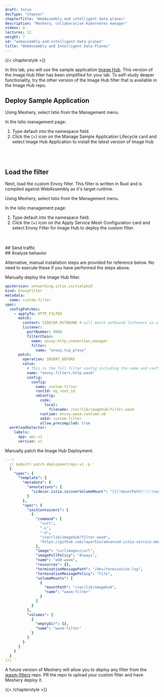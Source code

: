 ```yaml
---
draft: false
docType: "Chapter"
chapterTitle: "WebAssembly and intelligent data planes"
description: "Meshery, collaborative Kubernetes manager"
videos: 4
lectures: 12
weight: 7
id: "webassembly-and-intelligent-data-planes"
title: "WebAssembly and Intelligent Data Planes"
---
```


{{< chapterstyle >}}

In this lab, you will use the sample application [Image Hub](https://github.com/layer5io/image-hub). This version of the Image Hub filter has been simplified for your lab. To self-study deeper functionality, try the other version of the Image Hub filter that is available in the Image Hub repo.

## Deploy Sample Application

Using Meshery, select Istio from the Management menu.

In the Istio management page:

1. Type default into the namespace field.
2. Click the (+) icon on the Manage Sample Application Lifecycle card and select Image Hub Application to install the latest version of Image Hub

<br />
<br />

## Load the filter

Next, load the custom Envoy filter. This filter is written in Rust and is compiled against WebAssembly as it's target runtime.

Using Meshery, select Istio from the Management menu.

In the Istio management page:

1. Type default into the namespace field.
2. Click the (+) icon on the Apply Service Mesh Configuration card and select Envoy Filter for Image Hub to deploy the custom filter.

<br />
<br />
## Send traffic
<br />
## Analyze behavior

Alternative, manual installation steps are provided for reference below. No need to execute these if you have performed the steps above.

Manually deploy the Image Hub filter.

```yaml
apiVersion: networking.istio.io/v1alpha3
kind: EnvoyFilter
metadata:
  name: custom-filter
spec:
  configPatches:
    - applyTo: HTTP_FILTER
      match:
        context: SIDECAR_OUTBOUND # will match outbound listeners in all sidecars
        listener:
          portNumber: 9080
          filterChain:
            name: envoy.http_connection_manager
            filter:
              name: "envoy.tcp_proxy"
      patch:
        operation: INSERT_BEFORE
        value:
          # This is the full filter config including the name and config or typed_config section.
          name: "envoy.filters.http.wasm"
          config:
            config:
              name: custom-filter
              rootId: my_root_id
              vmConfig:
                code:
                  local:
                    filename: /var/lib/imagehub/filter.wasm
                runtime: envoy.wasm.runtime.v8
                vmId: custom-filter
                allow_precompiled: true
  workloadSelector:
    labels:
      app: api-v1
      version: v1
```

Manually patch the Image Hub Deployment.

```yaml
---(
  // kubectl patch deployment/api-v1 -p '
  {
    "spec": {
      "template": {
        "metadata": {
          "annotations": {
            "sidecar.istio.io/userVolumeMount": "[{\"mountPath\":\"/var/lib/imagehub\",\"name\":\"wasm-filter\"}]"
          }
        },
        "spec": {
          "initContainers": [
            {
              "command": [
                "curl",
                "-L",
                "-o",
                "/var/lib/imagehub/filter.wasm",
                "https://github.com/layer5io/advanced-istio-service-mesh-workshop/raw/master/lab-7/ratelimiter/ratelimit-filter.wasm"
              ],
              "image": "curlimages/curl",
              "imagePullPolicy": "Always",
              "name": "add-wasm",
              "resources": {},
              "terminationMessagePath": "/dev/termination-log",
              "terminationMessagePolicy": "File",
              "volumeMounts": [
                {
                  "mountPath": "/var/lib/imagehub",
                  "name": "wasm-filter"
                }
              ]
            }
          ],
          "volumes": [
            {
              "emptyDir": {},
              "name": "wasm-filter"
            }
          ]
        }
      }
    }
  }
)// '

```

A future version of Meshery will allow you to deploy any filter from the [wasm-filters](https://github.com/layer5io/wasm-filters) repo. PR the repo to upload your custom filter and have Meshery deploy it.

{{< /chapterstyle >}}
